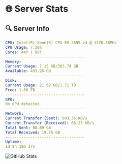 # 🌐 Server Stats
## 🔍 Server Info
```yaml
CPU: Intel(R) Xeon(R) CPU E5-2699 v4 @ 1376.30MHz
CPU Usage: 7.30%
Cores: 44P | 88T
-----------------------------------
Memory:
Current Usage: 7.13 GB/503.74 GB
Available: 493.26 GB
-----------------------------------
Disk:
Current Usage: 21.62 GB/1.71 TB
Free: 1.60 TB
-----------------------------------
GPU:
No GPU detected
-----------------------------------
Network:
Current Transfer (Sent): 603.36 KB/s
Current Transfer (Received): 66.23 KB/s
Total Sent: 80.89 GB
Total Received: 19.75 GB
-----------------------------------
Uptime:
1d 9h 18m 37s
```
![GitHub Stats](https://img.shields.io/badge/Updated-2025-04-21_02:27:25-blue)